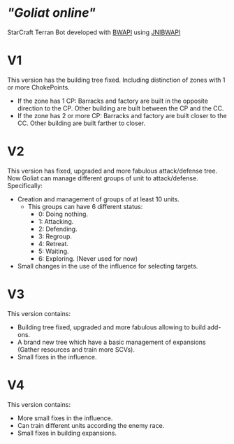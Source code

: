 # _"Goliat online"_

StarCraft Terran Bot developed with [BWAPI](https://github.com/bwapi/bwapi) using [JNIBWAPI](https://github.com/JNIBWAPI/JNIBWAPI)

# V1 

This version has the building tree fixed. Including distinction of zones with 1 or more ChokePoints.
* If the zone has 1 CP: Barracks and factory are built in the opposite direction to the CP. Other building are built between the CP and the CC.
* If the zone has 2 or more CP: Barracks and factory are built closer to the CC. Other building are built farther to closer.

# V2

This version has fixed, upgraded and more fabulous attack/defense tree. Now Goliat can manage different groups of unit to attack/defense. Specifically:

* Creation and management of groups of at least 10 units.
  * This groups can have 6 different status:
    * 0: Doing nothing.
    * 1: Attacking.
    * 2: Defending.
    * 3: Regroup.
    * 4: Retreat.
    * 5: Waiting.
    * 6: Exploring. (Never used for now)
* Small changes in the use of the influence for selecting targets.

# V3

This version contains:

* Building tree fixed, upgraded and more fabulous allowing to build add-ons.
* A brand new tree which have a basic management of expansions (Gather resources and train more SCVs).
* Small fixes in the influence.

# V4

This version contains:

* More small fixes in the influence.
* Can train different units according the enemy race.
* Small fixes in building expansions.
